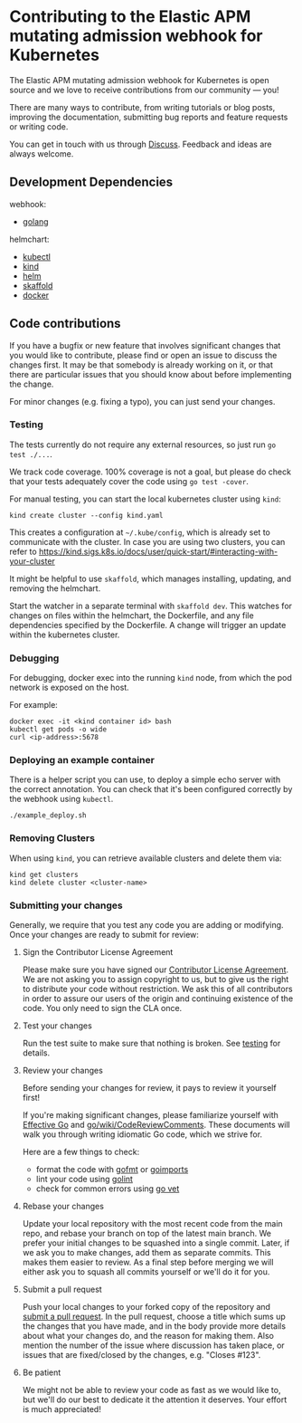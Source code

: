 # Contributing to the Elastic APM mutating admission webhook for Kubernetes

The Elastic APM mutating admission webhook for Kubernetes is open source and we love to receive contributions from our community — you!

There are many ways to contribute, from writing tutorials or blog posts, improving the
documentation, submitting bug reports and feature requests or writing code.

You can get in touch with us through [Discuss](https://discuss.elastic.co/c/apm).
Feedback and ideas are always welcome.

## Development Dependencies
webhook:
- [golang](https://go.dev/)

helmchart:
- [kubectl](https://kubernetes.io/docs/tasks/tools/#kubectl)
- [kind](https://kubernetes.io/docs/tasks/tools/#kind)
- [helm](https://helm.sh/)
- [skaffold](https://skaffold.dev/docs/pipeline-stages/deployers/helm/)
- [docker](https://www.docker.com/)


## Code contributions

If you have a bugfix or new feature that involves significant changes that you would like to
contribute, please find or open an issue to discuss the changes first. It may be that somebody
is already working on it, or that there are particular issues that you should know about before
implementing the change.

For minor changes (e.g. fixing a typo), you can just send your changes.

### Testing

The tests currently do not require any external resources, so just run `go test ./...`.

We track code coverage. 100% coverage is not a goal, but please do check that your tests
adequately cover the code using `go test -cover`.

For manual testing, you can start the local kubernetes cluster using `kind`:

```
kind create cluster --config kind.yaml
```

This creates a configuration at `~/.kube/config`, which is already set to communicate
with the cluster. 
In case you are using two clusters, you can refer to https://kind.sigs.k8s.io/docs/user/quick-start/#interacting-with-your-cluster

It might be helpful to use `skaffold`, which manages installing, updating, and removing the helmchart.

Start the watcher in a separate terminal with `skaffold dev`. This watches for changes on files within the helmchart, 
the Dockerfile, and any file dependencies specified by the Dockerfile. A change will trigger an update within the kubernetes cluster.

### Debugging

For debugging, docker exec into the running `kind` node, from which the pod network is exposed on the host.

For example:
```
docker exec -it <kind container id> bash
kubectl get pods -o wide
curl <ip-address>:5678
```

### Deploying an example container

There is a helper script you can use, to deploy a simple echo server with the correct annotation. 
You can check that it's been configured correctly by the webhook using `kubectl`.

```
./example_deploy.sh
```

### Removing Clusters

When using `kind`, you can retrieve available clusters and delete them via:

```
kind get clusters
kind delete cluster <cluster-name>
```


### Submitting your changes

Generally, we require that you test any code you are adding or modifying. Once your changes are
ready to submit for review:

1. Sign the Contributor License Agreement

    Please make sure you have signed our [Contributor License Agreement](https://www.elastic.co/contributor-agreement/).
    We are not asking you to assign copyright to us, but to give us the right to distribute
    your code without restriction. We ask this of all contributors in order to assure our
    users of the origin and continuing existence of the code. You only need to sign the CLA once.

2. Test your changes

    Run the test suite to make sure that nothing is broken.
    See [testing](#testing) for details.

3. Review your changes

    Before sending your changes for review, it pays to review it yourself first!

    If you're making significant changes, please familiarize yourself with [Effective Go](https://golang.org/doc/effective_go.html)
    and [go/wiki/CodeReviewComments](https://github.com/golang/go/wiki/CodeReviewComments).
    These documents will walk you through writing idiomatic Go code, which we strive for.

    Here are a few things to check:
    - format the code with [gofmt](https://golang.org/cmd/gofmt/) or [goimports](https://godoc.org/golang.org/x/tools/cmd/goimports)
    - lint your code using [golint](https://github.com/golang/lint)
    - check for common errors using [go vet](https://golang.org/cmd/vet/)

4. Rebase your changes

    Update your local repository with the most recent code from the main repo, and rebase your
    branch on top of the latest main branch. We prefer your initial changes to be squashed
    into a single commit. Later, if we ask you to make changes, add them as separate commits.
    This makes them easier to review. As a final step before merging we will either ask you to
    squash all commits yourself or we'll do it for you.

5. Submit a pull request

    Push your local changes to your forked copy of the repository and [submit a pull request](https://help.github.com/articles/using-pull-requests).
    In the pull request, choose a title which sums up the changes that you have made, and in
    the body provide more details about what your changes do, and the reason for making them.
    Also mention the number of the issue where discussion has taken place, or issues that are
    fixed/closed by the changes, e.g. "Closes #123".

6. Be patient

    We might not be able to review your code as fast as we would like to, but we'll do our
    best to dedicate it the attention it deserves. Your effort is much appreciated!
